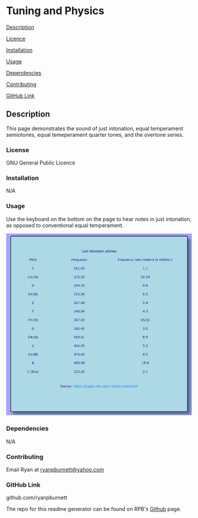 # Tuning and Physics

[Description](#description)

[Licence](#license)

[Installation](#installation)

[Usage](#usage)

[Dependencies](#dependencies)

[Contributing](#contributing)

[GitHub Link](#github-link)


## Description
This page demonstrates the sound of just intonation, equal temperament semiotones, equal temeperament quarter tones, and the overtone series.

### License
GNU General Public Licence

### Installation
N/A

### Usage
Use the keyboard on the bottom on the page to hear notes in just intonation, as opposed to conventional equal temperament.

![Title](./chart.jpg)

### Dependencies
N/A

### Contributing
Email Ryan at ryanpburnett@yahoo.com

### GitHub Link
github.com/ryanpburnett

The repo for this readme generator can be found on RPB's [Github](https://github.com/ryanpburnett/readme-generator) page.